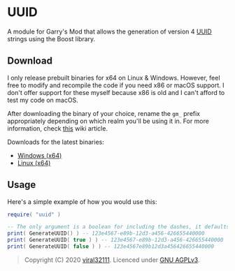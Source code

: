 # UUID

A module for Garry's Mod that allows the generation of version 4 [UUID](https://en.wikipedia.org/wiki/Universally_unique_identifier#Version_4_(random)) strings using the Boost library.

## Download

I only release prebuilt binaries for x64 on Linux & Windows. However, feel free to modify and recompile the code if you need x86 or macOS support. I don't offer support for these myself because x86 is old and I can't afford to test my code on macOS.

After downloading the binary of your choice, rename the `gm_` prefix appropriately depending on which realm you'll be using it in. For more information, check [this](https://wiki.facepunch.com/gmod/Creating_Binary_Modules#naminglocation) wiki article.

Downloads for the latest binaries:

* [Windows (x64)](https://github.com/viral32111/gm_uuid/releases/latest/download/gm_uuid_win64.dll)
* [Linux (x64)](https://github.com/viral32111/gm_uuid/releases/latest/download/gm_uuid_linux64.dll)

## Usage

Here's a simple example of how you would use this:

```lua
require( "uuid" )

-- The only argument is a boolean for including the dashes, it defaults to true.
print( GenerateUUID() ) -- 123e4567-e89b-12d3-a456-426655440000
print( GenerateUUID( true ) ) -- 123e4567-e89b-12d3-a456-426655440000
print( GenerateUUID( false ) ) -- 123e4567e89b12d3a456426655440000
```

> Copyright (C) 2020 [viral32111](https://github.com/viral32111). Licenced under [GNU AGPLv3](https://www.gnu.org/licenses/agpl-3.0.html).